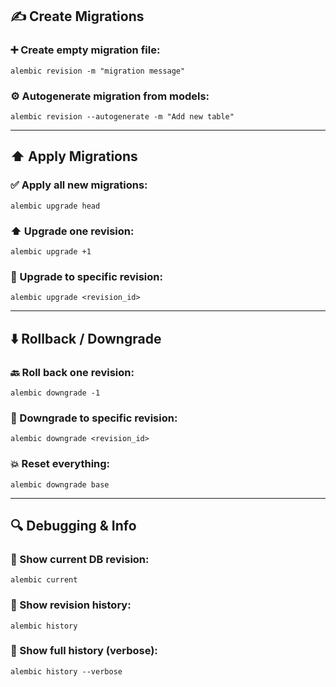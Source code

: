 ## ✍️ Create Migrations

### ➕ Create empty migration file:

```shell
alembic revision -m "migration message"
```

### ⚙️ Autogenerate migration from models:

```shell
alembic revision --autogenerate -m "Add new table"
```

---

## ⬆️ Apply Migrations

### ✅ Apply all new migrations:

```shell
alembic upgrade head
```

### ⬆️ Upgrade one revision:

```shell
alembic upgrade +1
```

### 📌 Upgrade to specific revision:

```shell
alembic upgrade <revision_id>
```

---

## ⬇️ Rollback / Downgrade

### 🔙 Roll back one revision:

```shell
alembic downgrade -1
```

### 🔄 Downgrade to specific revision:

```shell
alembic downgrade <revision_id>
```

### 💥 Reset everything:

```shell
alembic downgrade base
```

---

## 🔍 Debugging & Info

### 📍 Show current DB revision:

```shell
alembic current
```

### 📜 Show revision history:

```shell
alembic history
```

### 📎 Show full history (verbose):

```shell
alembic history --verbose
```
